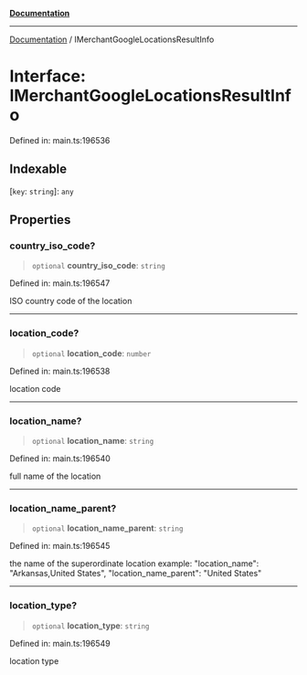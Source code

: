 [**Documentation**](../README.md)

***

[Documentation](../README.md) / IMerchantGoogleLocationsResultInfo

# Interface: IMerchantGoogleLocationsResultInfo

Defined in: main.ts:196536

## Indexable

\[`key`: `string`\]: `any`

## Properties

### country\_iso\_code?

> `optional` **country\_iso\_code**: `string`

Defined in: main.ts:196547

ISO country code of the location

***

### location\_code?

> `optional` **location\_code**: `number`

Defined in: main.ts:196538

location code

***

### location\_name?

> `optional` **location\_name**: `string`

Defined in: main.ts:196540

full name of the location

***

### location\_name\_parent?

> `optional` **location\_name\_parent**: `string`

Defined in: main.ts:196545

the name of the superordinate location
example:
"location_name": "Arkansas,United States",
"location_name_parent": "United States"

***

### location\_type?

> `optional` **location\_type**: `string`

Defined in: main.ts:196549

location type
